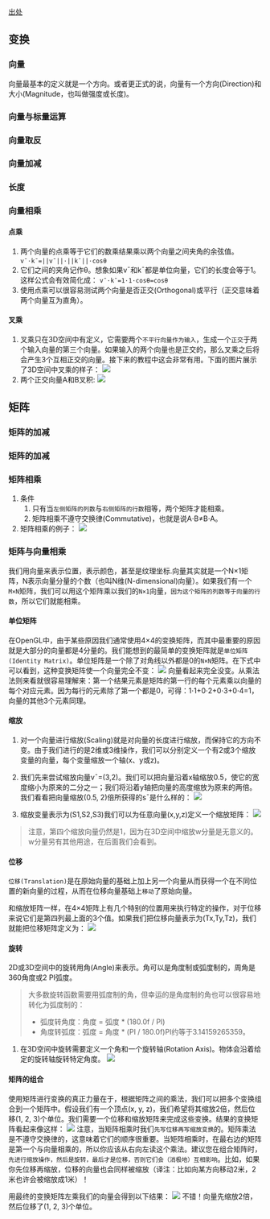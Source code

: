 [出处](https://learnopengl-cn.github.io/01%20Getting%20started/07%20Transformations/)
## 变换

### 向量
向量最基本的定义就是一个方向。或者更正式的说，向量有一个方向(Direction)和大小(Magnitude，也叫做强度或长度)。

### 向量与标量运算
    
### 向量取反

### 向量加减


### 长度


### 向量相乘
#### 点乘
1. 两个向量的点乘等于它们的数乘结果乘以两个向量之间夹角的余弦值。`v¯⋅k¯=||v¯||⋅||k¯||⋅cosθ`
2. 它们之间的夹角记作θ。想象如果v¯和k¯都是单位向量，它们的长度会等于1。这样公式会有效简化成：
`v¯⋅k¯=1⋅1⋅cosθ=cosθ`
3. 使用点乘可以很容易测试两个向量是否正交(Orthogonal)或平行（正交意味着两个向量互为直角）。
#### 叉乘
1. 叉乘只在3D空间中有定义，它需要两个`不平行向量作为输入`，生成一个`正交`于两个输入向量的第三个向量。如果输入的两个向量也是正交的，那么叉乘之后将会产生3个互相正交的向量。接下来的教程中这会非常有用。下面的图片展示了3D空间中叉乘的样子：
![](https://github.com/ItsSecrets/DailyNote/blob/master/image/vectors_crossproduct.png?raw=true)
2. 两个正交向量A和B叉积:
![](https://github.com/ItsSecrets/DailyNote/blob/master/image/%E5%90%91%E9%87%8F%E5%8F%89%E4%B9%98.png?raw=true)

## 矩阵
### 矩阵的加减

### 矩阵的加减


### 矩阵相乘
1. 条件
    1. 只有当`左侧矩阵的列数`与`右侧矩阵的行数`相等，两个矩阵才能相乘。
    2. 矩阵相乘不遵守交换律(Commutative)，也就是说A⋅B≠B⋅A。
2. 矩阵相乘的例子：
![](https://github.com/ItsSecrets/DailyNote/blob/master/image/%E7%9F%A9%E9%98%B5%E7%9B%B8%E4%B9%983*3.png?raw=true)

### 矩阵与向量相乘
我们用向量来表示位置，表示颜色，甚至是纹理坐标.向量其实就是一个N×1矩阵，N表示向量分量的个数（也叫N维(N-dimensional)向量）。如果我们有一个`M×N`矩阵，我们可以用这个矩阵乘以我们的`N×1`向量，`因为这个矩阵的列数等于向量的行数`，所以它们就能相乘。

#### 单位矩阵
在OpenGL中，由于某些原因我们通常使用4×4的变换矩阵，而其中最重要的原因就是大部分的向量都是4分量的。我们能想到的最简单的变换矩阵就是`单位矩阵(Identity Matrix)`。单位矩阵是一个除了对角线以外都是0的`N×N`矩阵。在下式中可以看到，这种变换矩阵使一个向量完全不变：
![](https://github.com/ItsSecrets/DailyNote/blob/master/image/%E5%8D%95%E4%BD%8D%E7%9F%A9%E9%98%B5%E7%9B%B8%E4%B9%98.png?raw=true)
向量看起来完全没变。从乘法法则来看就很容易理解来：第一个结果元素是矩阵的第一行的每个元素乘以向量的每个对应元素。因为每行的元素除了第一个都是0，可得：1⋅1+0⋅2+0⋅3+0⋅4=1，向量的其他3个元素同理。

#### 缩放
1. 对一个向量进行缩放(Scaling)就是对向量的长度进行缩放，而保持它的方向不变。由于我们进行的是2维或3维操作，我们可以分别定义一个有2或3个缩放变量的向量，每个变量缩放一个轴(x、y或z)。
2. 我们先来尝试缩放向量v¯=(3,2)。我们可以把向量沿着x轴缩放0.5，使它的宽度缩小为原来的二分之一；我们将沿着y轴把向量的高度缩放为原来的两倍。我们看看把向量缩放(0.5, 2)倍所获得的s¯是什么样的：
![](https://github.com/ItsSecrets/DailyNote/blob/master/image/%E7%BC%A9%E6%94%BE1.png?raw=true)

3. 缩放变量表示为(S1,S2,S3)我们可以为任意向量(x,y,z)定义一个缩放矩阵：
![](https://github.com/ItsSecrets/DailyNote/blob/master/image/%E7%BC%A9%E6%94%BE%E7%9F%A9%E9%98%B5.png?raw=true)
>注意，第四个缩放向量仍然是1，因为在3D空间中缩放w分量是无意义的。w分量另有其他用途，在后面我们会看到。

#### 位移
`位移(Translation)`是在原始向量的基础上加上另一个向量从而获得一个在不同位置的新向量的过程，从而在位移向量基础上`移动`了原始向量。

和缩放矩阵一样，在4×4矩阵上有几个特别的位置用来执行特定的操作，对于位移来说它们是第四列最上面的3个值。如果我们把位移向量表示为(Tx,Ty,Tz)，我们就能把位移矩阵定义为：
![](https://github.com/ItsSecrets/DailyNote/blob/master/image/%E4%BD%8D%E7%A7%BB%E7%9F%A9%E9%98%B5.png?raw=true)

#### 旋转
2D或3D空间中的旋转用角(Angle)来表示。角可以是角度制或弧度制的，周角是360角度或2 PI弧度。
>大多数旋转函数需要用弧度制的角，但幸运的是角度制的角也可以很容易地转化为弧度制的：
>* 弧度转角度：角度 = 弧度 * (180.0f / PI)
>* 角度转弧度：弧度 = 角度 * (PI / 180.0f)PI约等于3.14159265359。

1. 在3D空间中旋转需要定义一个角和一个旋转轴(Rotation Axis)。物体会沿着给定的旋转轴旋转特定角度。
![](https://github.com/ItsSecrets/DailyNote/blob/master/image/%E6%97%8B%E8%BD%AC.png?raw=true)

#### 矩阵的组合
使用矩阵进行变换的真正力量在于，根据矩阵之间的乘法，我们可以把多个变换组合到一个矩阵中。假设我们有一个顶点(x, y, z)，我们希望将其缩放2倍，然后位移(1, 2, 3)个单位。我们需要一个位移和缩放矩阵来完成这些变换。结果的变换矩阵看起来像这样：
![](https://github.com/ItsSecrets/DailyNote/blob/master/image/%E7%9F%A9%E9%98%B5%E7%BB%84%E5%90%881.png?raw=true)
注意，当矩阵相乘时我们`先写位移再写缩放变换`的。矩阵乘法是不遵守交换律的，这意味着它们的顺序很重要。当矩阵相乘时，在最右边的矩阵是第一个与向量相乘的，所以你应该从右向左读这个乘法。建议您在组合矩阵时，`先进行缩放操作，然后是旋转，最后才是位移，否则它们会（消极地）互相影响`。比如，如果你先位移再缩放，位移的向量也会同样被缩放（译注：比如向某方向移动2米，2米也许会被缩放成1米）！

用最终的变换矩阵左乘我们的向量会得到以下结果：
![](https://github.com/ItsSecrets/DailyNote/blob/master/image/%E7%9F%A9%E9%98%B5%E7%BB%84%E5%90%882.png?raw=true)
不错！向量先缩放2倍，然后位移了(1, 2, 3)个单位。